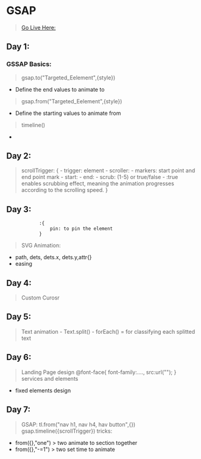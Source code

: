 # GSAP
> [Go Live Here:](https://gshix.github.io/GSAP_Learning/)
## Day 1:
### GSSAP Basics:
> gsap.to("Targeted_Eelement",{style}) 
- Define the end values to animate to
> gsap.from("Targeted_Eelement",{style})
- Define the starting values to animate from

> timeline()
- 

## Day 2:
> scrollTrigger: {
                    - trigger: element
                    - scroller: 
                    - markers: start point and end point mark
                    - start:
                    - end:
                    - scrub: (1-5) or true/false - :true enables scrubbing effect, meaning the animation progresses according to the scrolling speed.
                }

## Day 3:
                :{
                    pin: to pin the element 
                }
> SVG Animation:
- path, dets, dets.x, dets.y,attr{}
- easing 

## Day 4: 
> Custom Curosr

## Day 5:
> Text animation
    - Text.split()
    - forEach() = for classifying each splitted text

## Day 6: 
> Landing Page design
> @font-face{
    font-family:....,
    src:url("");
}
> services and elements
- fixed elements design

## Day 7:
> GSAP: tl.from("nav h1, nav h4, hav button",{})
> gsap.timeline({scrollTrigger})
> tricks: 
- from({},"one") > two animate to section together
- from({},"-=1") > two set time to animate